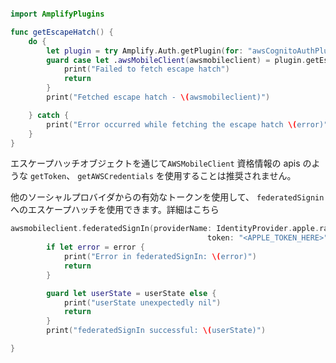 ```swift

import AmplifyPlugins

func getEscapeHatch() {
    do {
        let plugin = try Amplify.Auth.getPlugin(for: "awsCognitoAuthPlugin") as! AWSCognitoAuthPlugin
        guard case let .awsMobileClient(awsmobileclient) = plugin.getEscapeHatch() else {
            print("Failed to fetch escape hatch")
            return
        }
        print("Fetched escape hatch - \(awsmobileclient)")

    } catch {
        print("Error occurred while fetching the escape hatch \(error)")
    }
}
```

エスケープハッチオブジェクトを通じて`AWSMobileClient` 資格情報の apis のような `getToken`、 `getAWSCredentials` を使用することは推奨されません。

他のソーシャルプロバイダからの有効なトークンを使用して、 `federatedSignin` へのエスケープハッチを使用できます。詳細はこちら [](https://docs.amplify.aws/sdk/auth/federated-identities/q/platform/ios)

```swift
awsmobileclient.federatedSignIn(providerName: IdentityProvider.apple.rawValue,
                                            token: "<APPLE_TOKEN_HERE>") { (userState, error) in
        if let error = error {
            print("Error in federatedSignIn: \(error)")
            return
        }

        guard let userState = userState else {
            print("userState unexpectedly nil")
            return
        }
        print("federatedSignIn successful: \(userState)")

}
```        